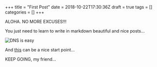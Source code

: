 +++
title = "First Post"
date = 2018-10-22T17:30:36Z
draft = true
tags = []
categories = []
+++

ALOHA. NO MORE EXCUSES!!!

You just need to learn to write in markdown beautiful and nice posts...

![DNS is easy](https://i.pinimg.com/236x/4f/c5/3a/4fc53ae8bb19ab51a9d72da70318a149.jpg)

And [this](https://gist.github.com/budparr/9257428) can be a nice start point...
    
KEEP GOING, my friend...